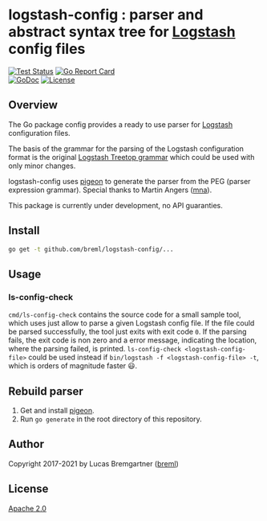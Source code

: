 # logstash-config : parser and abstract syntax tree for [Logstash](https://github.com/elastic/logstash) config files

[![Test Status](https://github.com/breml/logstash-config/workflows/Test/badge.svg)](https://github.com/breml/logstash-config/actions?query=workflow%3ATest)
 [![Go Report Card](https://goreportcard.com/badge/github.com/breml/logstash-config)](https://goreportcard.com/report/github.com/breml/logstash-config)\
[![GoDoc](https://godoc.org/github.com/breml/logstash-config?status.svg)](https://godoc.org/github.com/breml/logstash-config) [![License](https://img.shields.io/badge/license-Apache_2.0-blue.svg)](LICENSE)

## Overview

The Go package config provides a ready to use parser for [Logstash](https://github.com/elastic/logstash) configuration files.

The basis of the grammar for the parsing of the Logstash configuration format is the original [Logstash Treetop grammar](https://github.com/elastic/logstash/blob/master/logstash-core/lib/logstash/config/grammar.treetop) which could be used with only minor changes.

logstash-config uses [pigeon](https://github.com/mna/pigeon) to generate the parser from the PEG (parser expression grammar). Special thanks to Martin Angers ([mna](https://github.com/mna)).

This package is currently under development, no API guaranties.

## Install

```bash
go get -t github.com/breml/logstash-config/...
```

## Usage

### ls-config-check

`cmd/ls-config-check` contains the source code for a small sample tool, which uses just allow to parse a given Logstash config file. If the file could be parsed successfully, the tool just exits with exit code `0`. If the parsing fails, the exit code is non zero and a error message, indicating the location, where the parsing failed, is printed.
`ls-config-check <logstash-config-file>` could be used instead if `bin/logstash -f <logstash-config-file> -t`, which is orders of magnitude faster 😃.

## Rebuild parser

1. Get and install [pigeon](https://github.com/mna/pigeon).
2. Run `go generate` in the root directory of this repository.

## Author

Copyright 2017-2021 by Lucas Bremgartner ([breml](https://github.com/breml))

## License

[Apache 2.0](LICENSE)

